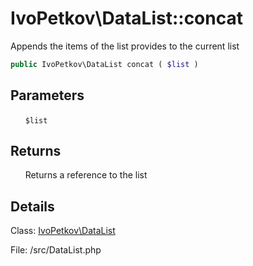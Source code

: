 # IvoPetkov\DataList::concat

Appends the items of the list provides to the current list

```php
public IvoPetkov\DataList concat ( $list )
```

## Parameters

&nbsp;&nbsp;&nbsp;&nbsp;&nbsp;&nbsp;`$list`

## Returns

&nbsp;&nbsp;&nbsp;&nbsp;&nbsp;&nbsp;Returns a reference to the list

## Details

Class: [IvoPetkov\DataList](ivopetkov.datalist.class.md)

File: /src/DataList.php

